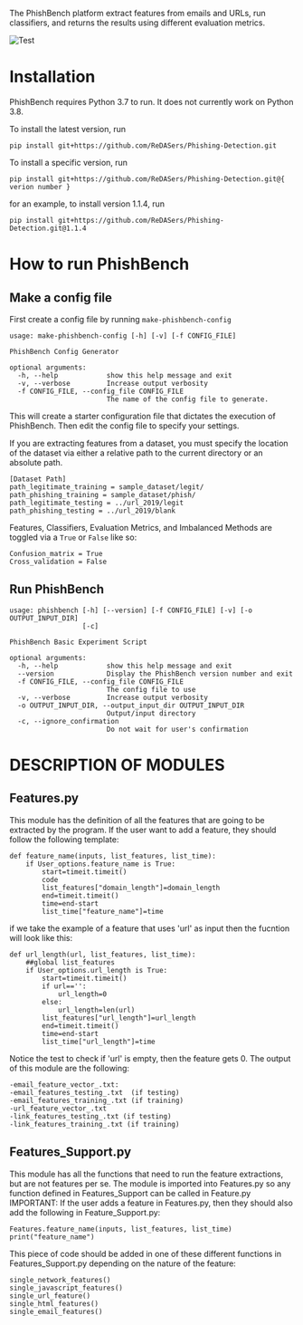 The PhishBench platform extract features from emails and URLs, run classifiers, and returns the results using different evaluation metrics.

![Test](https://github.com/ReDASers/Phishing-Detection/workflows/Test/badge.svg)

# Installation

PhishBench requires Python 3.7 to run. It does not currently work on Python 3.8. 

To install the latest version, run

    pip install git+https://github.com/ReDASers/Phishing-Detection.git

To install a specific version, run 

    pip install git+https://github.com/ReDASers/Phishing-Detection.git@{ verion number }

for an example, to install version 1.1.4, run 

    pip install git+https://github.com/ReDASers/Phishing-Detection.git@1.1.4

# How to run PhishBench


## Make a config file
First create a config file by running `make-phishbench-config`

```
usage: make-phishbench-config [-h] [-v] [-f CONFIG_FILE]

PhishBench Config Generator

optional arguments:
  -h, --help            show this help message and exit
  -v, --verbose         Increase output verbosity
  -f CONFIG_FILE, --config_file CONFIG_FILE
                        The name of the config file to generate.
```


This will create a starter configuration file that dictates the execution of PhishBench. Then edit the config file to specify your settings.

If you are extracting features from a dataset, you must specify the location of the dataset via either a relative path to the current directory or an absolute path. 

```
[Dataset Path]
path_legitimate_training = sample_dataset/legit/
path_phishing_training = sample_dataset/phish/
path_legitimate_testing = ../url_2019/legit
path_phishing_testing = ../url_2019/blank
```

Features, Classifiers, Evaluation Metrics, and Imbalanced Methods are toggled via a `True` or `False` like so:

```
Confusion_matrix = True
Cross_validation = False
```

## Run PhishBench
```
usage: phishbench [-h] [--version] [-f CONFIG_FILE] [-v] [-o OUTPUT_INPUT_DIR]
                  [-c]

PhishBench Basic Experiment Script

optional arguments:
  -h, --help            show this help message and exit
  --version             Display the PhishBench version number and exit
  -f CONFIG_FILE, --config_file CONFIG_FILE
                        The config file to use
  -v, --verbose         Increase output verbosity
  -o OUTPUT_INPUT_DIR, --output_input_dir OUTPUT_INPUT_DIR
                        Output/input directory
  -c, --ignore_confirmation
                        Do not wait for user's confirmation
```



# DESCRIPTION OF MODULES
## Features.py
This module has the definition of all the features that are going to be extracted by the program.
If the user want to add a feature, they should follow the following template: 
```
def feature_name(inputs, list_features, list_time):
    if User_options.feature_name is True:
        start=timeit.timeit()
        code
        list_features["domain_length"]=domain_length
        end=timeit.timeit()
        time=end-start
        list_time["feature_name"]=time
```

if we take the example of a feature that uses 'url' as input then the fucntion will look like this:
```
def url_length(url, list_features, list_time):
    ##global list_features
    if User_options.url_length is True:
        start=timeit.timeit()
        if url=='':
            url_length=0
        else:
            url_length=len(url)
        list_features["url_length"]=url_length
        end=timeit.timeit()
        time=end-start
        list_time["url_length"]=time
```
Notice the test to check if 'url' is empty, then the feature gets 0.
The output of this module are the following:
```
-email_feature_vector_.txt:
-email_features_testing_.txt  (if testing)
-email_features_training_.txt (if training)
-url_feature_vector_.txt
-link_features_testing_.txt (if testing)
-link_features_training_.txt (if training)
```


## Features_Support.py
This module has all the functions that need to run the feature extractions, but are not features per se.
The module is imported into Features.py so any function defined in Features_Support can be called in Feature.py
IMPORTANT: If the user adds a feature in Features.py, then they should also add the following in Feature_Support.py:
```
Features.feature_name(inputs, list_features, list_time)
print("feature_name")
```
This piece of code should be added in one of these different functions in Features_Support.py depending on the nature of the feature: 
```
single_network_features()
single_javascript_features()
single_url_feature()
single_html_features()
single_email_features()
```
